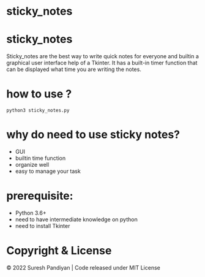 # sticky_notes

# sticky_notes
Sticky_notes are the best way to write quick notes for everyone and builtin a graphical user interface help of a Tkinter. It has a built-in timer function that can be displayed what time you are writing the notes.

# how to use ?
```
python3 sticky_notes.py
```

# why do need to use sticky notes?
- GUI 
- builtin time function
- organize well
- easy to manage your task

# prerequisite:
- Python 3.6+
- need to have intermediate knowledge on python
- need to install Tkinter 

# Copyright & License
© 2022 Suresh Pandiyan | Code released under MIT License
